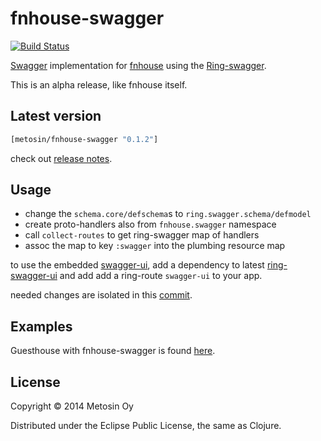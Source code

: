 # fnhouse-swagger

[![Build Status](https://travis-ci.org/metosin/fnhouse-swagger.svg?branch=master)](https://travis-ci.org/metosin/fnhouse-swagger)

[Swagger](https://helloreverb.com/developers/swagger) implementation
for [fnhouse](https://github.com/Prismatic/fnhouse) using the
[Ring-swagger](https://github.com/metosin/ring-swagger).

This is an alpha release, like fnhouse itself.

## Latest version

```clojure
[metosin/fnhouse-swagger "0.1.2"]
```

check out [release notes](https://github.com/metosin/fnhouse-swagger/releases).

## Usage

- change the `schema.core/defschema`s to `ring.swagger.schema/defmodel`
- create proto-handlers also from `fnhouse.swagger` namespace
- call `collect-routes` to get ring-swagger map of handlers
- assoc the map to key `:swagger` into the plumbing resource map

to use the embedded [swagger-ui](https://github.com/wordnik/swagger-ui),
add a dependency to latest [ring-swagger-ui](https://github.com/metosin/ring-swagger-ui)
and add add a ring-route `swagger-ui` to your app.

needed changes are isolated in this [commit](https://github.com/metosin/fnhouse-swagger/commit/09fbbff348d1240f24b82962fbcb5ec4dcbca4d2).

## Examples

Guesthouse with fnhouse-swagger is found [here](https://github.com/metosin/fnhouse-swagger/tree/master/examples/guesthouse).

## License

Copyright © 2014 Metosin Oy

Distributed under the Eclipse Public License, the same as Clojure.
